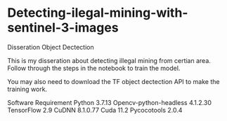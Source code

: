 # Detecting-ilegal-mining-with-sentinel-3-images
Disseration Object Dectection

This is my disseration about detecting illegal mining from certian area.
Follow through the steps in the notebook to train the model.

You may also need to download the TF object dectection API to make the training work.

Software Requirement
Python 3.7.13
Opencv-python-headless 4.1.2.30
TensorFlow 2.9
CuDNN  8.1.0.77
Cuda 11.2
Pycocotools 2.0.4

